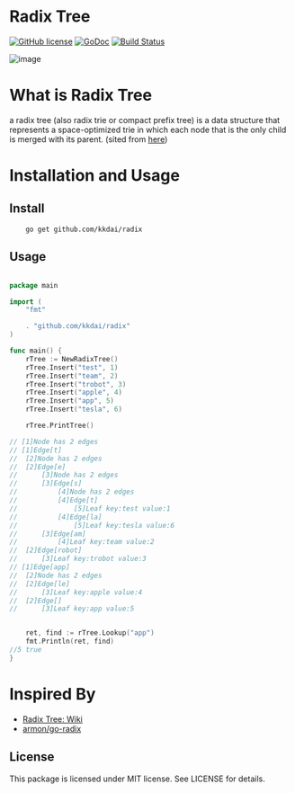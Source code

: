 Radix Tree
==============

[![GitHub license](https://img.shields.io/badge/license-MIT-blue.svg)](https://raw.githubusercontent.com/kkdai/radix/master/LICENSE)  [![GoDoc](https://godoc.org/github.com/kkdai/pubsub?status.svg)](https://godoc.org/github.com/kkdai/radix)  [![Build Status](https://travis-ci.org/kkdai/radix.svg?branch=master)](https://travis-ci.org/kkdai/radix)


![image](https://upload.wikimedia.org/wikipedia/commons/thumb/a/ae/Patricia_trie.svg/400px-Patricia_trie.svg.png)

What is Radix Tree
=============
a radix tree (also radix trie or compact prefix tree) is a data structure that represents a space-optimized trie in which each node that is the only child is merged with its parent.   (sited from [here](https://en.wikipedia.org/wiki/Radix_tree))


Installation and Usage
=============


Install
---------------
        go get github.com/kkdai/radix


Usage
---------------

```go

package main

import (
	"fmt"

	. "github.com/kkdai/radix"
)

func main() {
	rTree := NewRadixTree()
	rTree.Insert("test", 1)
	rTree.Insert("team", 2)
	rTree.Insert("trobot", 3)
	rTree.Insert("apple", 4)
	rTree.Insert("app", 5)
	rTree.Insert("tesla", 6)

	rTree.PrintTree()

// [1]Node has 2 edges
// [1]Edge[t]
// 	[2]Node has 2 edges
// 	[2]Edge[e]
// 		[3]Node has 2 edges
// 		[3]Edge[s]
// 			[4]Node has 2 edges
// 			[4]Edge[t]
// 				[5]Leaf key:test value:1
// 			[4]Edge[la]
// 				[5]Leaf key:tesla value:6
// 		[3]Edge[am]
// 			[4]Leaf key:team value:2
// 	[2]Edge[robot]
// 		[3]Leaf key:trobot value:3
// [1]Edge[app]
// 	[2]Node has 2 edges
// 	[2]Edge[le]
// 		[3]Leaf key:apple value:4
// 	[2]Edge[]
// 		[3]Leaf key:app value:5


	ret, find := rTree.Lookup("app")
	fmt.Println(ret, find)
//5 true
}

```

Inspired By
=============

- [Radix Tree: Wiki](https://en.wikipedia.org/wiki/Radix_tree)
- [armon/go-radix](https://github.com/armon/go-radix)


License
---------------

This package is licensed under MIT license. See LICENSE for details.

